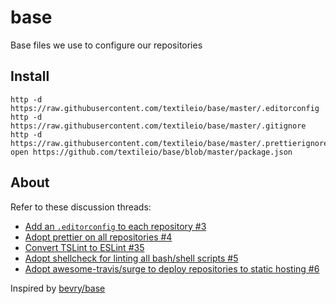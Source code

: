 # base
Base files we use to configure our repositories

## Install

``` shell
http -d https://raw.githubusercontent.com/textileio/base/master/.editorconfig
http -d https://raw.githubusercontent.com/textileio/base/master/.gitignore
http -d https://raw.githubusercontent.com/textileio/base/master/.prettierignore
open https://github.com/textileio/base/blob/master/package.json
```

## About

Refer to these discussion threads:

- [Add an `.editorconfig` to each repository #3
](https://github.com/textileio/meta/issues/3)
- [Adopt prettier on all repositories #4](https://github.com/textileio/meta/issues/4)
- [Convert TSLint to ESLint #35](https://github.com/textileio/meta/issues/35)
- [Adopt shellcheck for linting all bash/shell scripts #5](https://github.com/textileio/meta/issues/5)
- [Adopt awesome-travis/surge to deploy repositories to static hosting #6](https://github.com/textileio/meta/issues/6)

Inspired by [bevry/base](https://github.com/bevry/base)

